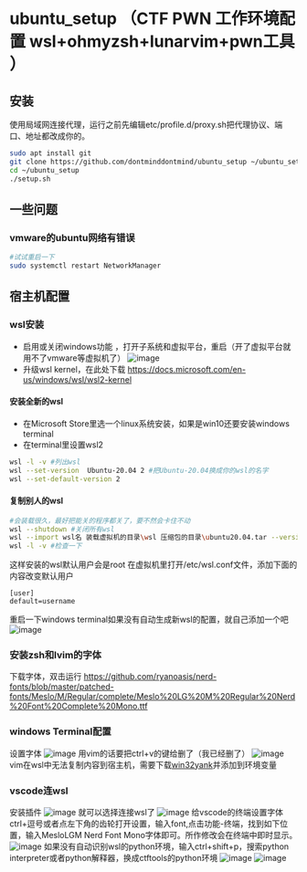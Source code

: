 # ubuntu_setup （CTF PWN 工作环境配置 wsl+ohmyzsh+lunarvim+pwn工具 ）

## 安装
使用局域网连接代理，运行之前先编辑etc/profile.d/proxy.sh把代理协议、端口、地址都改成你的。
```bash
sudo apt install git
git clone https://github.com/dontminddontmind/ubuntu_setup ~/ubuntu_setup
cd ~/ubuntu_setup
./setup.sh
```

## 一些问题
### vmware的ubuntu网络有错误
```bash
#试试重启一下
sudo systemctl restart NetworkManager
```

## 宿主机配置
### wsl安装
* 启用或关闭windows功能 ，打开子系统和虚拟平台，重启（开了虚拟平台就用不了vmware等虚拟机了）
![image](https://user-images.githubusercontent.com/39674475/190902178-a5cf4246-1aa2-4914-a391-666b75299e84.png)
* 升级wsl kernel，在此处下载 https://docs.microsoft.com/en-us/windows/wsl/wsl2-kernel
#### 安装全新的wsl
* 在Microsoft Store里选一个linux系统安装，如果是win10还要安装windows terminal
* 在terminal里设置wsl2
```bash
wsl -l -v #列出wsl
wsl --set-version  Ubuntu-20.04 2 #把Ubuntu-20.04换成你的wsl的名字
wsl --set-default-version 2
```
#### 复制别人的wsl
```bash
#会装载很久，最好把能关的程序都关了，要不然会卡住不动
wsl --shutdown #关闭所有wsl
wsl --import wsl名 装载虚拟机的目录\wsl 压缩包的目录\ubuntu20.04.tar --version 2
wsl -l -v #检查一下
```
这样安装的wsl默认用户会是root
在虚拟机里打开/etc/wsl.conf文件，添加下面的内容改变默认用户
```
[user]
default=username
```
重启一下windows terminal如果没有自动生成新wsl的配置，就自己添加一个吧
![image](https://user-images.githubusercontent.com/39674475/190948233-c0a4675f-584d-48a1-bd90-05edb58ff869.png)

### 安装zsh和lvim的字体
下载字体，双击运行
https://github.com/ryanoasis/nerd-fonts/blob/master/patched-fonts/Meslo/M/Regular/complete/Meslo%20LG%20M%20Regular%20Nerd%20Font%20Complete%20Mono.ttf
### windows Terminal配置
设置字体
![image](https://user-images.githubusercontent.com/39674475/190944643-ab3b446f-5bb1-4c20-86ea-56fba6fc3689.png)
用vim的话要把ctrl+v的键给删了（我已经删了）
![image](https://user-images.githubusercontent.com/39674475/190947642-8b20523e-6bf1-448d-86dd-05a6c99ef0b6.png)
vim在wsl中无法复制内容到宿主机，需要下载[win32yank](https://github.com/equalsraf/win32yank/releases/tag/v0.0.4)并添加到环境变量

### vscode连wsl
安装插件
![image](https://user-images.githubusercontent.com/39674475/190944140-032d166b-77d6-4364-b5f3-50dd82ac85ac.png)
就可以选择连接wsl了
![image](https://user-images.githubusercontent.com/39674475/190944195-73ab81b7-61d3-4673-94a8-53c87335250d.png)
给vscode的终端设置字体
ctrl+逗号或者点左下角的齿轮打开设置，输入font,点击功能-终端，找到如下位置，输入MesloLGM Nerd Font Mono字体即可。所作修改会在终端中即时显示。
![image](https://user-images.githubusercontent.com/39674475/190944726-860f8536-f8bf-4d4c-a374-372d209209cb.png)
如果没有自动识别wsl的python环境，输入ctrl+shift+p，搜索python interpreter或者python解释器，换成ctftools的python环境
![image](https://user-images.githubusercontent.com/39674475/190947490-8b37f1fc-dac8-427d-839f-4f71ffe8370c.png)
![image](https://user-images.githubusercontent.com/39674475/190947511-bd9321ac-387e-4362-ac34-c750cf173695.png)



